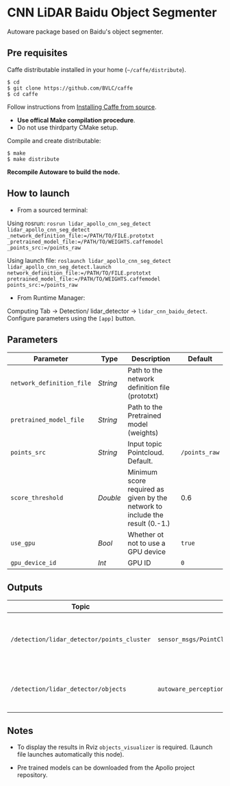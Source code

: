 # CNN LiDAR Baidu Object Segmenter

Autoware package based on Baidu's object segmenter.

## Pre requisites

Caffe distributable installed in your home (`~/caffe/distribute`).

```
$ cd
$ git clone https://github.com/BVLC/caffe
$ cd caffe
```
Follow instructions from [Installing Caffe from source](http://caffe.berkeleyvision.org/installation.html).

* **Use offical Make compilation procedure**. 
* Do not use thirdparty CMake setup.

Compile and create distributable:
```
$ make
$ make distribute
```

**Recompile Autoware to build the node.**

## How to launch

* From a sourced terminal:

Using rosrun:
`rosrun lidar_apollo_cnn_seg_detect lidar_apollo_cnn_seg_detect _network_definition_file:=/PATH/TO/FILE.prototxt _pretrained_model_file:=/PATH/TO/WEIGHTS.caffemodel _points_src:=/points_raw`

Using launch file:
`roslaunch lidar_apollo_cnn_seg_detect lidar_apollo_cnn_seg_detect.launch network_definition_file:=/PATH/TO/FILE.prototxt pretrained_model_file:=/PATH/TO/WEIGHTS.caffemodel points_src:=/points_raw`

* From Runtime Manager:

Computing Tab -> Detection/ lidar_detector -> `lidar_cnn_baidu_detect`. Configure parameters using the `[app]` button.

## Parameters

|Parameter| Type| Description|Default|
----------|-----|--------|----|
|`network_definition_file`|*String*|Path to the network definition file (prototxt)||
|`pretrained_model_file`|*String* |Path to the Pretrained model (weights)||
|`points_src`|*String*|Input topic Pointcloud. Default.|`/points_raw`|
|`score_threshold`|*Double*|Minimum score required as given by the network to include the result (0.-1.)|0.6|
|`use_gpu`|*Bool*|Whether ot not to use a GPU device|`true`|
|`gpu_device_id`|*Int*|GPU ID|`0`|

## Outputs

|Topic|Type|Description|
|---|---|---|
|`/detection/lidar_detector/points_cluster`|`sensor_msgs/PointCloud2`|Colored PointCloud of the resulting detected objects|
|`/detection/lidar_detector/objects`|`autoware_perception_msgs/DetectedObjetArray`|Array of Detected Objects in Autoware format|

## Notes

* To display the results in Rviz `objects_visualizer` is required.
(Launch file launches automatically this node).

* Pre trained models can be downloaded from the Apollo project repository.